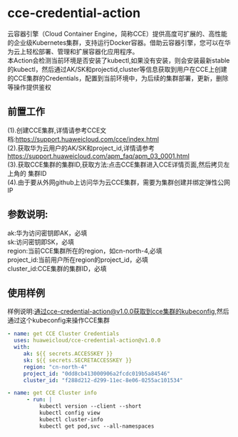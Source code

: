# cce-credential-action
云容器引擎（Cloud Container Engine，简称CCE）提供高度可扩展的、高性能的企业级Kubernetes集群，支持运行Docker容器。借助云容器引擎，您可以在华为云上轻松部署、管理和扩展容器化应用程序。  
本Action会检测当前环境是否安装了kubectl,如果没有安装，则会安装最新stable的kubectl，然后通过AK/SK和projectid,cluster等信息获取到用户在CCE上创建的CCE集群的Credentials，配置到当前环境中，为后续的集群部署，更新，删除等操作提供鉴权

## **前置工作**
(1).创建CCE集群,详情请参考CCE文档:https://support.huaweicloud.com/cce/index.html  
(2).获取华为云用户的AK/SK和project_id,详情请参考 https://support.huaweicloud.com/apm_faq/apm_03_0001.html  
(3).获取CCE集群的集群ID,获取方法:点击CCE集群进入CCE详情页面,然后拷贝左上角的 集群ID  
(4).由于要从外网github上访问华为云CCE集群，需要为集群创建并绑定弹性公网IP

## **参数说明:**
ak:华为访问密钥即AK，必填  
sk:访问密钥即SK，必填  
region:当前CCE集群所在的region，如cn-north-4,必填  
project_id:当前用户所在region的project_id，必填  
cluster_id:CCE集群的集群ID，必填  

## **使用样例**
样例说明:通过cce-credential-action@v1.0.0获取到cce集群的kubeconfig,然后通过这个kubeconfig来操作CCE集群
```yaml
- name: get CCE Cluster Credentials
  uses: huaweicloud/cce-credential-action@v1.0.0
  with:
     ak: ${{ secrets.ACCESSKEY }}
     sk: ${{ secrets.SECRETACCESSKEY }}
     region: "cn-north-4"
     project_id: "0dd8cb413000906a2fcdc019b5a84546"
     cluster_id: "f288d212-d299-11ec-8e06-0255ac101534"

- name: get CCE Cluster info
      - run: |
          kubectl version --client --short
          kubectl config view
          kubectl cluster-info
          kubectl get pod,svc --all-namespaces
```